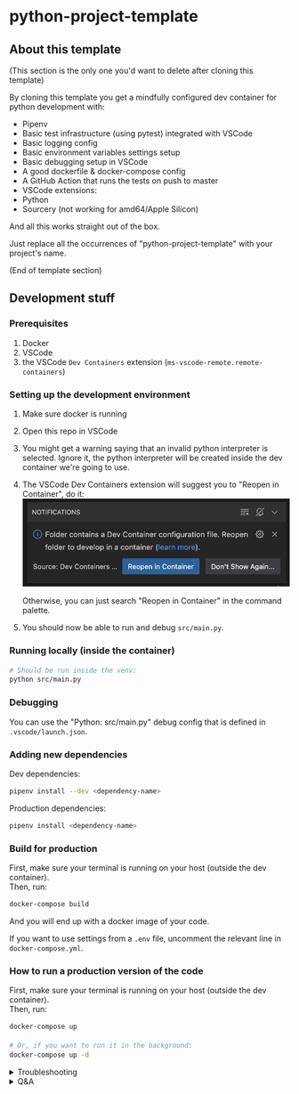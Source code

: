 # python-project-template

## About this template

(This section is the only one you'd want to delete after cloning this template)

By cloning this template you get a mindfully configured dev container for python development with:

- Pipenv
- Basic test infrastructure (using pytest) integrated with VSCode
- Basic logging config
- Basic environment variables settings setup
- Basic debugging setup in VSCode
- A good dockerfile & docker-compose config
- A GitHub Action that runs the tests on push to master
- VSCode extensions:
- Python
- Sourcery (not working for amd64/Apple Silicon)

And all this works straight out of the box.

Just replace all the occurrences of "python-project-template" with your project's name.

(End of template section)

## Development stuff

### Prerequisites

1. Docker
2. VSCode
3. the VSCode `Dev Containers` extension (`ms-vscode-remote.remote-containers`)

### Setting up the development environment

1. Make sure docker is running
2. Open this repo in VSCode
3. You might get a warning saying that an invalid python interpreter is selected. Ignore it, the python interpreter will be created inside the dev container we're going to use.
4. The VSCode Dev Containers extension will suggest you to "Reopen in Container", do it:
   ![vscode-devcontainers-popup.png](/docs/images/vscode-devcontainers-popup.png)

   Otherwise, you can just search "Reopen in Container" in the command palette.

5. You should now be able to run and debug `src/main.py`.

### Running locally (inside the container)

```bash
# Should be run inside the venv:
python src/main.py
```

### Debugging

You can use the "Python: src/main.py" debug config that is defined in `.vscode/launch.json`.

### Adding new dependencies

Dev dependencies:

```bash
pipenv install --dev <dependency-name>
```

Production dependencies:

```bash
pipenv install <dependency-name>
```

### Build for production

First, make sure your terminal is running on your host (outside the dev container).  
Then, run:

```bash
docker-compose build
```

And you will end up with a docker image of your code.

If you want to use settings from a `.env` file, uncomment the relevant line in `docker-compose.yml`.

### How to run a production version of the code

First, make sure your terminal is running on your host (outside the dev container).  
Then, run:

```bash
docker-compose up

# Or, if you want to run it in the background:
docker-compose up -d
```

<details>
   <summary>Troubleshooting</summary>
   
   1. It looks like VSCode doesn't detect any of the python dependencies / The Testing tab says "Pytest Discovery Error":
   
      1. This might happen because VSCode failed to use the right python interpreter. Here's how to fix this:
         1. Open any python file (`.py`)
         2. In the bottom right corner, change the python interpreter to the one inside our project's venv:
            ![vscode-python-interpreter](/docs/images/vscode-python-interpreter.png)
            ![vscode-python-select-venv-interpreter](/docs/images/vscode-python-select-venv-interpreter.png)
         3. Kill the terminal (`Ctrl+D`) and start a new one (`` Ctrl+` ``).
         4. The new terminal should look like this:
            ![vscode-terminal-init-inside-venv](/docs/images/vscode-terminal-init-inside-venv.png)
   
   1. Can't push/pull inside the dev container, it says something about missing credentials
      1. If you are accessing Github with an SSH key, it might not be passed into the container properly. (should happen automatically)
         To check if it's available inside the container, run `ssh-add -l`. If it says "The agent has no identities.", you need to add it on your host machine (outside of the dev container). You can do it by running `ssh-add <path-to-private-key>` and restart your dev container (which you can do by closing and re-opening the VSCode window)
</details>

<details>
   <summary>Q&A</summary>
   
   - Q: Why is the venv inside the project folder?
     - A: This is done in order to make the python interpreter have a constant path so VSCode will always know where to find it without the developer having to manually configure it.
</details>

